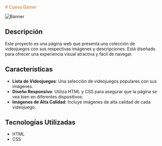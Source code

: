 <span style="color: #ff6600;"># Cueva Gamer</span>

![Banner](https://c4.wallpaperflare.com/wallpaper/453/161/306/a2-nier-automata-9s-nier-automata-2b-nier-automata-nier-automata-wallpaper-preview.jpg)


## Descripción

Este proyecto es una página web que presenta una colección de videojuegos con sus respectivas imágenes y descripciones. Está diseñado para ofrecer una experiencia visual atractiva y fácil de navegar.

## Características

- **Lista de Videojuegos**: Una selección de videojuegos populares con sus imágenes.
- **Diseño Responsivo**: Utiliza HTML y CSS para asegurar que la página se vea bien en diferentes dispositivos.
- **Imágenes de Alta Calidad**: Incluye imágenes de alta calidad de cada videojuego.

## Tecnologías Utilizadas

- HTML
- CSS
